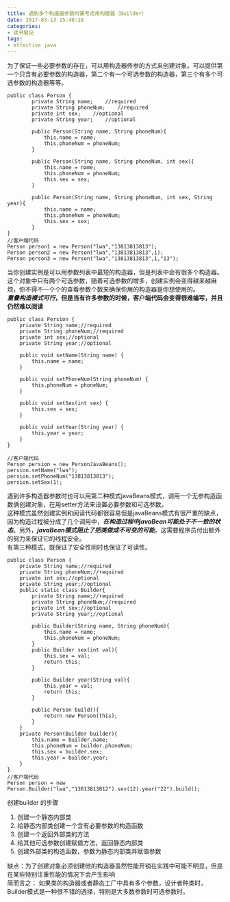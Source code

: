 ```yaml
---
title: 遇到多个构造器参数时要考虑用构建器（Builder）
date: 2017-03-13 15:40:28
categories:
- 读书笔记
tags:
- effective java
---
```

为了保证一些必要参数的存在，可以用构造器传参的方式来创建对象。可以提供第一个只含有必要参数的构造器，第二个有一个可选参数的构造器，第三个有多个可选参数的构造器等等。  
```
public class Person {
        private String name;    //required
        private String phoneNum;    //required
        private int sex;    //optional
        private String year;    //optional
    
        public Person(String name, String phoneNum){
            this.name = name;
            this.phoneNum = phoneNum;
        }
    
        public Person(String name, String phoneNum, int sex){
            this.name = name;
            this.phoneNum = phoneNum;
            this.sex = sex;
        }
    
        public Person(String name, String phoneNum, int sex, String year){
            this.name = name;
            this.phoneNum = phoneNum;
            this.sex = sex;
        }
}
//客户端代码
Person person1 = new Person("lwa","13813813813");
Person person2 = new Person("lwa","13813813813",1);
Person person3 = new Person("lwa","13813813813",1,"13");
```

当你创建实例是可以用参数列表中最短的构造器，但是列表中会有很多个构造器。这个对象中只有两个可选参数，随着可选参数的增多，创建实例会变得越来越麻烦，你不得不一个个的查看参数个数来确保你用的构造器是你想使用的。  
***重叠构造模式可行*，但是当有许多参数的时候，客户端代码会变得很难编写，并且仍然难以阅读**  
```
public class Persion {
    private String name;//required
    private String phoneNum;//required
    private int sex;//optional
    private String year;//optional

    public void setName(String name) {
        this.name = name;
    }

    public void setPhoneNum(String phoneNum) {
        this.phoneNum = phoneNum;
    }

    public void setSex(int sex) {
        this.sex = sex;
    }

    public void setYear(String year) {
        this.year = year;
    }
}

//客户端代码
Person persion = new PersonJavaBeans();
persion.setName("lwa");
persion.setPhoneNum("13813813813");
persion.setSex(1);
```
遇到许多构造器参数时也可以用第二种模式javaBeans模式，调用一个无参构造函数俩创建对象，在用setter方法来设置必要参数和可选参数。  
这种模式虽然创建实例和阅读代码都很容易但是javaBeans模式有很严重的缺点，因为构造过程被分成了几个调用中，***在构造过程中javaBean可能处于不一致的状态***。另外，***javaBean模式阻止了把类做成不可变的可能***，这需要程序员付出额外的努力来保证它的线程安全。  
有第三种模式，既保证了安全性同时也保证了可读性。
```
public class Person {
    private String name;//required
    private String phoneNum;//required
    private int sex;//optional
    private String year;//optional
    public static class Builder{
        private String name;//required
        private String phoneNum;//required
        private int sex;//optional
        private String year;//optional

        public Builder(String name, String phoneNum){
            this.name = name;
            this.phoneNum = phoneNum;
        }
        public Builder sex(int val){
            this.sex = val;
            return this;
        }

        public Builder year(String val){
            this.year = val;
            return this;
        }

        public Person build(){
            return new Person(this);
        }
    }
    private Person(Builder builder){
        this.name = builder.name;
        this.phoneNum = builder.phoneNum;
        this.sex = builder.sex;
        this.year = builder.year;
    }
}
//客户端代码
Person person = new Person.Builder("lwa","13813813812").sex(12).year("22").build();
```
创建builder 的步骤
1. 创建一个静态内部类
2. 给静态内部类创建一个含有必要参数的构造函数
3. 创建一个返回外部类的方法
4. 给其他可选参数创建赋值方法，返回静态内部类
5. 创建外部类的构造函数，参数为静态内部类并赋值参数  

缺点：为了创建对象必须创建他的构造器虽然性能开销在实践中可能不明显，但是在某些特别注重性能的情况下会产生影响  
简而言之：  如果类的构造器或者静态工厂中具有多个参数，设计者种类时，Builder模式是一种很不错的选择，特别是大多数参数时可选参数时。